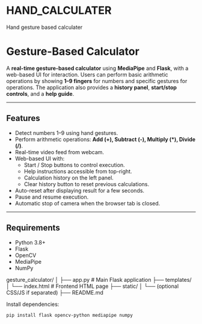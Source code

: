 # HAND_CALCULATER
Hand gesture based calculater
# Gesture-Based Calculator

A **real-time gesture-based calculator** using **MediaPipe** and **Flask**, with a web-based UI for interaction. Users can perform basic arithmetic operations by showing **1–9 fingers** for numbers and specific gestures for operations. The application also provides a **history panel**, **start/stop controls**, and a **help guide**.

---

## **Features**

- Detect numbers 1–9 using hand gestures.
- Perform arithmetic operations: **Add (+), Subtract (-), Multiply (*), Divide (/)**.
- Real-time video feed from webcam.
- Web-based UI with:
  - Start / Stop buttons to control execution.
  - Help instructions accessible from top-right.
  - Calculation history on the left panel.
  - Clear history button to reset previous calculations.
- Auto-reset after displaying result for a few seconds.
- Pause and resume execution.
- Automatic stop of camera when the browser tab is closed.

---

## **Requirements**

- Python 3.8+
- Flask
- OpenCV
- MediaPipe
- NumPy

gesture_calculator/
│
├── app.py             # Main Flask application
├── templates/
│   └── index.html     # Frontend HTML page
├── static/
│   └── (optional CSS/JS if separated)
├── README.md


Install dependencies:

```bash
pip install flask opencv-python mediapipe numpy

